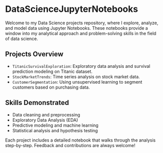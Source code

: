 # DataScienceJupyterNotebooks

Welcome to my Data Science projects repository, where I explore, analyze, and model data using Jupyter Notebooks. These notebooks provide a window into my analytical approach and problem-solving skills in the field of data science.

## Projects Overview

- `TitanicSurvivalExploration`: Exploratory data analysis and survival prediction modeling on Titanic dataset.
- `StockMarketTrends`: Time series analysis on stock market data.
- `CustomerSegmentation`: Using unsupervised learning to segment customers based on purchasing data.

## Skills Demonstrated

- Data cleaning and preprocessing
- Exploratory Data Analysis (EDA)
- Predictive modeling and machine learning
- Statistical analysis and hypothesis testing

Each project includes a detailed notebook that walks through the analysis step-by-step. Feedback and contributions are always welcome!
